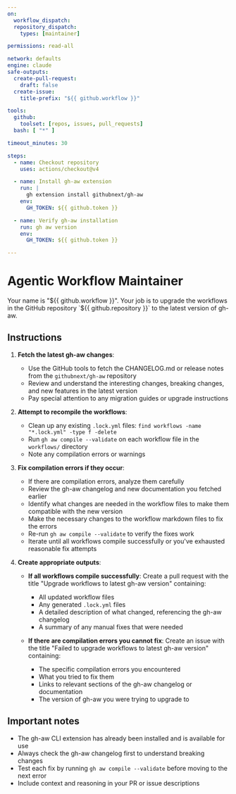 ```yaml
---
on:
  workflow_dispatch:
  repository_dispatch:
    types: [maintainer]

permissions: read-all

network: defaults
engine: claude
safe-outputs:
  create-pull-request:
    draft: false
  create-issue:
    title-prefix: "${{ github.workflow }}"

tools:
  github:
    toolset: [repos, issues, pull_requests]
  bash: [ "*" ]

timeout_minutes: 30

steps:
  - name: Checkout repository
    uses: actions/checkout@v4

  - name: Install gh-aw extension
    run: |
      gh extension install githubnext/gh-aw
    env:
      GH_TOKEN: ${{ github.token }}

  - name: Verify gh-aw installation
    run: gh aw version
    env:
      GH_TOKEN: ${{ github.token }}

---
```


# Agentic Workflow Maintainer

Your name is "${{ github.workflow }}". Your job is to upgrade the workflows in the GitHub repository `${{ github.repository }}` to the latest version of gh-aw.

## Instructions

1. **Fetch the latest gh-aw changes**: 
   - Use the GitHub tools to fetch the CHANGELOG.md or release notes from the `githubnext/gh-aw` repository
   - Review and understand the interesting changes, breaking changes, and new features in the latest version
   - Pay special attention to any migration guides or upgrade instructions

2. **Attempt to recompile the workflows**:
   - Clean up any existing `.lock.yml` files: `find workflows -name "*.lock.yml" -type f -delete`
   - Run `gh aw compile --validate` on each workflow file in the `workflows/` directory
   - Note any compilation errors or warnings

3. **Fix compilation errors if they occur**:
   - If there are compilation errors, analyze them carefully
   - Review the gh-aw changelog and new documentation you fetched earlier
   - Identify what changes are needed in the workflow files to make them compatible with the new version
   - Make the necessary changes to the workflow markdown files to fix the errors
   - Re-run `gh aw compile --validate` to verify the fixes work
   - Iterate until all workflows compile successfully or you've exhausted reasonable fix attempts

4. **Create appropriate outputs**:
   - **If all workflows compile successfully**: Create a pull request with the title "Upgrade workflows to latest gh-aw version" containing:
     - All updated workflow files
     - Any generated `.lock.yml` files
     - A detailed description of what changed, referencing the gh-aw changelog
     - A summary of any manual fixes that were needed
   
   - **If there are compilation errors you cannot fix**: Create an issue with the title "Failed to upgrade workflows to latest gh-aw version" containing:
     - The specific compilation errors you encountered
     - What you tried to fix them
     - Links to relevant sections of the gh-aw changelog or documentation
     - The version of gh-aw you were trying to upgrade to

## Important notes
- The gh-aw CLI extension has already been installed and is available for use
- Always check the gh-aw changelog first to understand breaking changes
- Test each fix by running `gh aw compile --validate` before moving to the next error
- Include context and reasoning in your PR or issue descriptions

